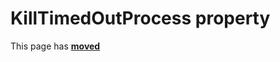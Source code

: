 # KillTimedOutProcess property

This page has [**moved**](https://lib-docs.delphidabbler.com/ConsoleApp/3/API/TPJCustomConsoleApp-KillTimedOutProcess)
